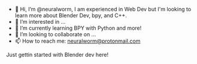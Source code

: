 - 👋 Hi, I’m @neuralworm, I am experienced in Web Dev but I'm looking to learn more about Blender Dev, bpy, and C++.
- 👀 I’m interested in ...
- 🌱 I’m currently learning BPY with Python and more!
- 💞️ I’m looking to collaborate on ...
- 📫 How to reach me: neuralworm@protonmail.com


Just gettin started with Blender dev here!
